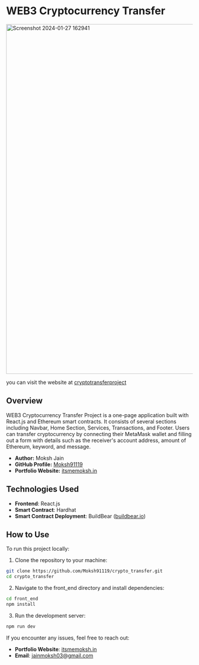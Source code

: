 # WEB3 Cryptocurrency Transfer

<img width="946" alt="Screenshot 2024-01-27 162941" src="https://github.com/Moksh91119/Tutorials/assets/111447162/3ca4028d-e656-41b4-bb13-d2c708c9e0c4">

you can visit the website at [cryptotransferproject](https://crypto-transfer-rj76pc7ff-moksh91119s-projects.vercel.app/)


## Overview

WEB3 Cryptocurrency Transfer Project is a one-page application built with React.js and Ethereum smart contracts. It consists of several sections including Navbar, Home Section, Services, Transactions, and Footer. Users can transfer cryptocurrency by connecting their MetaMask wallet and filling out a form with details such as the receiver's account address, amount of Ethereum, keyword, and message.

- **Author:** Moksh Jain
- **GitHub Profile:** [Moksh91119](https://github.com/Moksh91119)
- **Portfolio Website:** [itsmemoksh.in](https://itsmemoksh.in/)

## Technologies Used

- **Frontend**: React.js
- **Smart Contract**: Hardhat
- **Smart Contract Deployment**: BuildBear ([buildbear.io](https://www.buildbear.io/))

## How to Use

To run this project locally:

1. Clone the repository to your machine:

```bash
git clone https://github.com/Moksh91119/crypto_transfer.git
cd crypto_transfer
```

2. Navigate to the front_end directory and install dependencies:

```bash
cd front_end
npm install
```

3. Run the development server:

```bash
npm run dev
```

If you encounter any issues, feel free to reach out:

- **Portfolio Website**: [itsmemoksh.in](https://itsmemoksh.in/)
- **Email**: jainmoksh03@gmail.com
